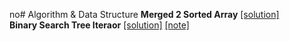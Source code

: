 no# Algorithm & Data Structure
**Merged 2 Sorted Array**
[[solution]](https://github.com/Chuyingl/Algorithm-Data-Structure/blob/master/Description/Merged2SortedArray) </br>
**Binary Search Tree Iteraor**
[[solution]](https://github.com/Chuyingl/Algorithm-Data-Structure/blob/master/Solutions/2) [[note]](https://github.com/Chuyingl/Algorithm-Data-Structure/blob/master/Notes/3)
